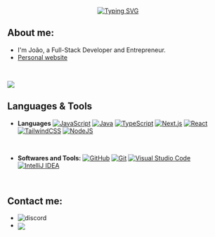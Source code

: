 <p align="center">
<a href="https://git.io/typing-svg"><img src="https://readme-typing-svg.herokuapp.com?font=Fira+Code&size=25&pause=1000&center=true&vCenter=true&width=435&lines=Hi%2C+I'm+Joaum!+%F0%9F%91%8B;Full-stack+Developer" alt="Typing SVG" /></a>

</p>
	
## **About me:**

- I'm João, a Full-Stack Developer and Entrepreneur.
- [Personal website](https://joaum.dev)

<br>

<img src="https://user-images.githubusercontent.com/73097560/115834477-dbab4500-a447-11eb-908a-139a6edaec5c.gif"><br>

## Languages & Tools</b>

<p align="center">

- **Languages**
  [![JavaScript](https://img.shields.io/badge/JavaScript-F7DF1E?logo=javascript&logoColor=000)](#)
  [![Java](https://img.shields.io/badge/Java-%23ED8B00.svg?logo=openjdk&logoColor=white)](#)
  [![TypeScript](https://custom-icon-badges.demolab.com/badge/TypeScript-3178C6.svg?logo=typescript&logoColor=white)](#)
  [![Next.js](https://img.shields.io/badge/Next.js-black?logo=next.js&logoColor=white)](#)
  [![React](https://img.shields.io/badge/React-%2320232a.svg?logo=react&logoColor=%2361DAFB)](#)
  [![TailwindCSS](https://img.shields.io/badge/Tailwind-%2338B2AC.svg?logo=tailwind-css&logoColor=white)](#)
  [![NodeJS](https://img.shields.io/badge/Node.js-6DA55F?logo=node.js&logoColor=white)](#)

<br>

- **Softwares and Tools:**
  [![GitHub](https://img.shields.io/badge/GitHub-%23121011.svg?logo=github&logoColor=white)](#)
  [![Git](https://img.shields.io/badge/Git-F05032?logo=git&logoColor=fff)](#)
  [![Visual Studio Code](https://custom-icon-badges.demolab.com/badge/VS%20Code-0078d7.svg?logo=vsc&logoColor=white)](#)
  [![IntelliJ IDEA](https://custom-icon-badges.demolab.com/badge/IntelliJ%20IDEA-000000.svg?logo=intellijidea&logoColor=white)](#)

</p>
<br>

## Contact me:

<ul>

<li>
<img src="https://img.shields.io/badge/Discord: @joaumdev-%235865F2.svg?&logo=discord&logoColor=white" alt=discord style="margin-bottom: -5px;"/>
</a>
</li>

<li>
<a href="me@joaum.dev" target="_blank">
<img src="https://img.shields.io/badge/Mail: me@joaum.dev-D14836?logo=gmail&logoColor=white" t=mail style="margin-bottom: -5px;" />
</a>
</li>
	
</ul>
</div>
